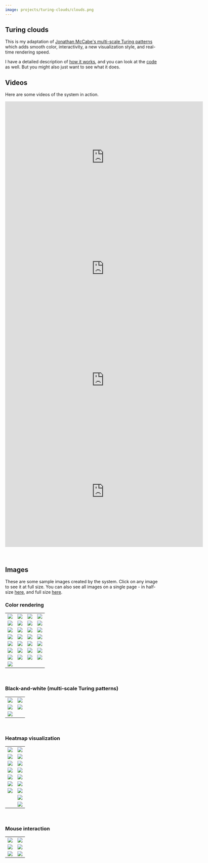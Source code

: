 ```yaml
---
image: projects/turing-clouds/clouds.png
---
```


## Turing clouds

This is my adaptation of [Jonathan McCabe's multi-scale Turing
patterns](http://www.jonathanmccabe.com/Cyclic_Symmetric_Multi-Scale_Turing_Patterns.pdf)
which adds smooth color, interactivity, a new visualization style, and
real-time rendering speed.

I have a detailed description of [how it works](background.html), and you
can look at the [code](https://github.com/blakej11/turing-clouds) as well.
But you might also just want to see what it does.

## Videos

Here are some videos of the system in action.

<iframe src="https://player.vimeo.com/video/356804717" width="640" height="360" frameborder="0" allow="autoplay; fullscreen" allowfullscreen></iframe>

<iframe src="https://player.vimeo.com/video/356831760" width="640" height="360" frameborder="0" allow="autoplay; fullscreen" allowfullscreen></iframe>

<iframe src="https://player.vimeo.com/video/356807696" width="640" height="360" frameborder="0" allow="autoplay; fullscreen" allowfullscreen></iframe>

<iframe src="https://player.vimeo.com/video/356922295" width="640" height="360" frameborder="0" allow="autoplay; fullscreen" allowfullscreen></iframe>

&nbsp;

## Images

These are some sample images created by the system. Click on any image to
see it at full size. You can also see all images on a single page - in
half-size [here](halfsize.html), and full size [here](fullsize.html).

### Color rendering

| | | | |
|:---:|:---:|:---:|:---:|
| [![](images/10/regular/0000187.png)](images/100/regular/0000187.png) | [![](images/10/regular/0000530.png)](images/100/regular/0000530.png) | [![](images/10/regular/0002106.png)](images/100/regular/0002106.png) | [![](images/10/regular/0002792.png)](images/100/regular/0002792.png) |
| [![](images/10/regular/0003362.png)](images/100/regular/0003362.png) | [![](images/10/regular/0003594.png)](images/100/regular/0003594.png) | [![](images/10/regular/0003610.png)](images/100/regular/0003610.png) | [![](images/10/regular/0005359.png)](images/100/regular/0005359.png) |
| [![](images/10/regular/0010445.png)](images/100/regular/0010445.png) | [![](images/10/regular/0013306.png)](images/100/regular/0013306.png) | [![](images/10/regular/0017985.png)](images/100/regular/0017985.png) | [![](images/10/regular/0026588.png)](images/100/regular/0026588.png) |
| [![](images/10/regular/0026923.png)](images/100/regular/0026923.png) | [![](images/10/regular/0030150.png)](images/100/regular/0030150.png) | [![](images/10/regular/0030205.png)](images/100/regular/0030205.png) | [![](images/10/regular/0033784.png)](images/100/regular/0033784.png) |
| [![](images/10/regular/0038413.png)](images/100/regular/0038413.png) | [![](images/10/regular/0039418.png)](images/100/regular/0039418.png) | [![](images/10/regular/0040017.png)](images/100/regular/0040017.png) | [![](images/10/regular/0043112.png)](images/100/regular/0043112.png) |
| [![](images/10/regular/0052369.png)](images/100/regular/0052369.png) | [![](images/10/regular/0052704.png)](images/100/regular/0052704.png) | [![](images/10/regular/0070989.png)](images/100/regular/0070989.png) | [![](images/10/regular/0162866.png)](images/100/regular/0162866.png) |
| [![](images/10/regular/0174796.png)](images/100/regular/0174796.png) | [![](images/10/regular/0220953.png)](images/100/regular/0220953.png) | [![](images/10/regular/0266840.png)](images/100/regular/0266840.png) | [![](images/10/regular/1092273.png)](images/100/regular/1092273.png) |
| [![](images/10/regular/2284302.png)](images/100/regular/2284302.png) | | | |

&nbsp;

### Black-and-white (multi-scale Turing patterns)

| | |
|:---:|:---:|
| [![](images/10/bw/0006144.png)](images/100/bw/0006144.png) | [![](images/10/bw/0002184.png)](images/100/bw/0002184.png) |
| [![](images/10/bw/0005131.png)](images/100/bw/0005131.png) | [![](images/10/bw/0007354.png)](images/100/bw/0007354.png) |
| [![](images/10/bw/0016173.png)](images/100/bw/0016173.png) | | | |

&nbsp;

### Heatmap visualization

| | |
|:---:|:---:|
| [![](images/10/4d/0006230.png)](images/100/4d/0006230.png) | [![](images/10/4d/0006229.png)](images/100/4d/0006229.png) |
| [![](images/10/4d/0013619.png)](images/100/4d/0013619.png) | [![](images/10/4d/0013618.png)](images/100/4d/0013618.png) |
| [![](images/10/4d/0024478.png)](images/100/4d/0024478.png) | [![](images/10/4d/0024480.png)](images/100/4d/0024480.png) |
| [![](images/10/4d/0000425.png)](images/100/4d/0000425.png) | [![](images/10/4d/0000424.png)](images/100/4d/0000424.png) |
| [![](images/10/4d/0002135.png)](images/100/4d/0002135.png) | [![](images/10/4d/0002134.png)](images/100/4d/0002134.png) |
| [![](images/10/4d/0002399.png)](images/100/4d/0002399.png) | [![](images/10/4d/0002398.png)](images/100/4d/0002398.png) |
| [![](images/10/4d/0002702.png)](images/100/4d/0002702.png) | [![](images/10/4d/0002701.png)](images/100/4d/0002701.png) |
| | [![](images/10/4d/0001284.png)](images/100/4d/0001284.png) |
| | [![](images/10/4d/0019294.png)](images/100/4d/0019294.png) |

&nbsp;

### Mouse interaction

| | |
|:---:|:---:|
| [![](images/10/stroke/0001495.png)](images/100/stroke/0001495.png) | [![](images/10/stroke/0007885.png)](images/100/stroke/0007885.png) |
| [![](images/10/stroke/0024517.png)](images/100/stroke/0024517.png) | [![](images/10/stroke/0031427.png)](images/100/stroke/0031427.png) |
| [![](images/10/stroke/0066382.png)](images/100/stroke/0066382.png) | [![](images/10/stroke/0073536.png)](images/100/stroke/0073536.png) |
